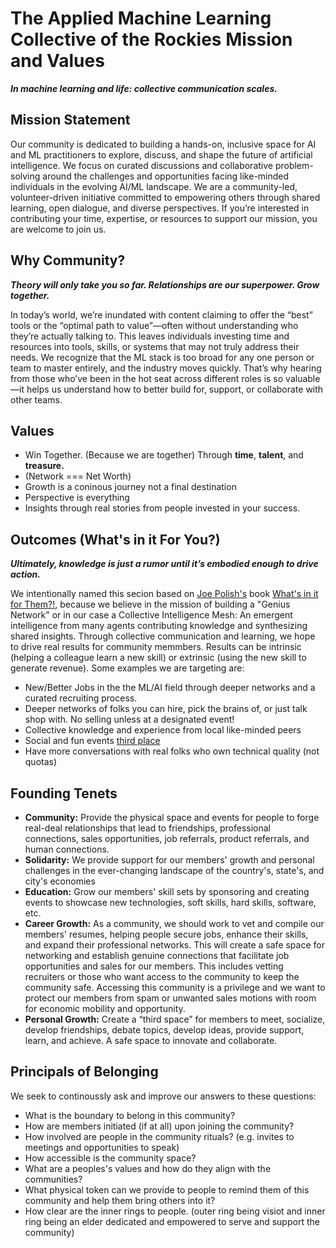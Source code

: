 
# The Applied Machine Learning Collective of the Rockies Mission and Values

***In machine learning and life: collective communication scales.***

## Mission Statement
Our community is dedicated to building a hands-on, inclusive space for AI and ML practitioners to explore, discuss, and shape the future of artificial intelligence. We focus on curated discussions and collaborative problem-solving around the challenges and opportunities facing like-minded individuals in the evolving AI/ML landscape.
We are a community-led, volunteer-driven initiative committed to empowering others through shared learning, open dialogue, and diverse perspectives. If you’re interested in contributing your time, expertise, or resources to support our mission, you are welcome to join us. 



## Why Community?

***Theory will only take you so far. Relationships are our superpower. Grow together.***

In today’s world, we’re inundated with content claiming to offer the “best” tools or the “optimal path to value”—often without understanding who they’re actually talking to. This leaves individuals investing time and resources into tools, skills, or systems that may not truly address their needs.
We recognize that the ML stack is too broad for any one person or team to master entirely, and the industry moves quickly. That’s why hearing from those who’ve been in the hot seat across different roles is so valuable—it helps us understand how to better build for, support, or collaborate with other teams.




## Values
* Win Together. (Because we are together) Through **time**, **talent**, and **treasure.**
* (Network === Net Worth)
* Growth is a coninous journey not a final destination
* Perspective is everything 
* Insights through real stories from people invested in your success.


## Outcomes (What's in it For You?)

***Ultimately, knowledge is just a rumor until it’s embodied enough to drive action.***

We intentionally named this secion based on [Joe Polish's](https://joepolish.com/) book [What's in it for Them?!](https://www.goodreads.com/book/show/63189090-what-s-in-it-for-them), because we believe in the mission of building a "Genius Network" or in our case a Collective Intelligence Mesh: An emergent intelligence from many agents contributing knowledge and synthesizing shared insights.
Through collective communication and learning, we hope to drive real results for community memmbers. Results can be intrinsic (helping a colleague learn a new skill) or extrinsic (using the new skill to generate revenue).
Some examples we are targeting are: 
* New/Better Jobs in the the ML/AI field through deeper networks and a curated recruiting process. 
* Deeper networks of folks you can hire, pick the brains of, or just talk shop with. No selling unless at a designated event! 
* Collective knowledge and experience from local like-minded peers
* Social and fun events [third place](https://en.wikipedia.org/wiki/Third_place)
* Have more conversations with real folks who own technical quality (not quotas) 


## Founding Tenets 
* **Community:** Provide the physical space and events for people to forge real-deal relationships that lead to friendships, professional connections, sales opportunities, job referrals, product referrals, and human connections. 
* **Solidarity:** We provide support for our members' growth and personal challenges in the ever-changing landscape of the country's, state's, and city's economies
* **Education:** Grow our members' skill sets by sponsoring and creating events to showcase new technologies, soft skills, hard skills, software, etc. 
* **Career Growth:** As a community, we should work to vet and compile our members' resumes, helping people secure jobs, enhance their skills, and expand their professional networks. This will create a safe space for networking and establish genuine connections that facilitate job opportunities and sales for our members. This includes vetting recruiters or those who want access to the community to keep the community safe. Accessing this community is a privilege and we want to protect our members from spam or unwanted sales motions with room for economic mobility and opportunity. 
* **Personal Growth:** Create a “third space” for members to meet, socialize, develop friendships, debate topics, develop ideas, provide support, learn, and achieve. A safe space to innovate and collaborate. 


## Principals of Belonging 

We seek to continoussly ask and improve our answers to these questions:
* What is the boundary to belong in this community?
* How are members initiated (if at all) upon joining the community?
* How involved are people in the community rituals? (e.g. invites to meetings and opportunities to speak)
* How accessible is the community space?
* What are a peoples's values and how do they align with the communities?
* What physical token can we provide to people to remind them of this community and help them bring others into it?
* How clear are the inner rings to people. (outer ring being visiot and inner ring being an elder dedicated and empowered to serve and support the community)